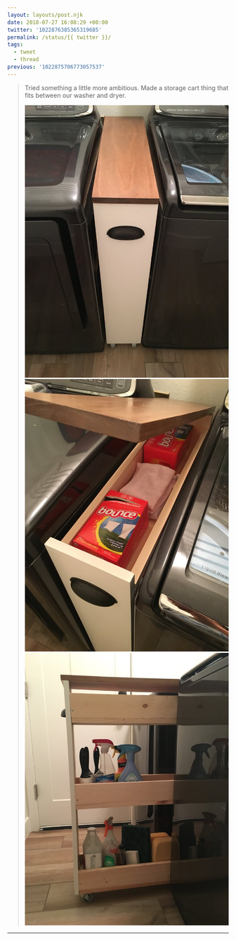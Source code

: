 ```yaml
---
layout: layouts/post.njk
date: 2018-07-27 16:08:29 +00:00
twitter: '1022876385365319685'
permalink: /status/{{ twitter }}/
tags: 
  - tweet
  - thread
previous: '1022875706773057537'
---
```


> Tried something a little more ambitious. Made a storage cart thing that fits between our washer and dryer. 
> 
> ![Narrow cart between washer and dryer](/img/1022876385365319685-DjH8dZRUcAARjbQ.jpg)
> ![Hinged top opens to store things](/img/1022876385365319685-DjH8dZQUwAAtgFn.jpg)
> ![Pull out the cart and store items on the shelves](/img/1022876385365319685-DjH8dZaU0AAm0Pa.jpg)

---
